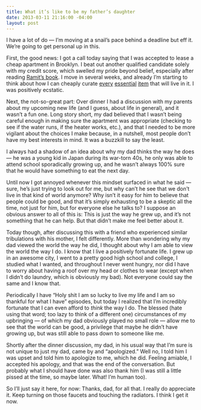 ```yaml
---
title: What it’s like to be my father’s daughter
date: 2013-03-11 21:16:00 -04:00
layout: post
---
```


I have a lot of do — I’m moving at a snail’s pace behind a deadline but eff it. We’re going to get personal up in this.

First, the good news: I got a call today saying that I was accepted to lease a cheap apartment in Brooklyn. I beat out another qualified candidate solely with my credit score, which swelled my pride beyond belief, especially after reading [Ramit’s book](http://www.amazon.com/gp/product/0761147489/ref=as_li_ss_tl?ie=UTF8&camp=1789&creative=390957&creativeASIN=0761147489&linkCode=as2&tag=yokois-20). I move in several weeks, and already I’m starting to think about how I can cheaply curate [every](http://www.ikea.com/us/en/catalog/products/80035920/) [essential](http://www.ikea.com/us/en/catalog/products/20171312/ama) [item](http://www.amazon.com/MIU-France-Stainless-Magnetic-20-Inch/dp/B0000DZDHB/ref=pd_sbs_k_1) that will live in it. I was positively ecstatic.

Next, the not-so-great part: Over dinner I had a discussion with my parents about my upcoming new life (and I guess, about life in general), and it wasn’t a fun one. Long story short, my dad believed that I wasn’t being careful enough in making sure the apartment was appropriate (checking to see if the water runs, if the heater works, etc.), and that I needed to be more vigilant about the choices I make because, in a nutshell, most people don’t have my best interests in mind. It was a buzzkill to say the least.

I always had a shadow of an idea about why my dad thinks the way he does — he was a young kid in Japan during its war-torn 40s, he only was able to attend school sporadically growing up, and he wasn’t always 100% sure that he would have something to eat the next day. 

Until now I got annoyed whenever this mindset surfaced in what he said — sure, he’s just trying to look out for me, but why can’t he see that we don’t live in that kind of world anymore? Why isn’t it easy for him to believe that people could be good, and that it’s simply exhausting to be a skeptic all the time, not just for him, but for everyone else he talks to? I suppose an obvious answer to all of this is: This is just the way he grew up, and it’s not something that he can help. But that didn’t make me feel better about it.

Today though, after discussing this with a friend who experienced similar tribulations with his mother, I felt differently. More than wondering why my dad viewed the world the way he did, I thought about why I am able to view the world the way I do. I know that I live a positively fortunate life. I grew up in an awesome city, I went to a pretty good high school and college, I studied what I wanted, and throughout I never went hungry, nor did I have to worry about having a roof over my head or clothes to wear (except when I didn’t do laundry, which is obviously my bad). Not everyone could say the same and I know that.

Periodically I have “Holy shit I am so lucky to live my life and I am so thankful for what I have” episodes, but today I realized that I’m incredibly fortunate that I can even afford to *think* the way I do. The blessed (hate using that word; too lazy to think of a different one) circumstances of my upbringing — of which my dad obviously played no small role — allow me to see that the world can be good, a privilege that maybe he didn’t have growing up, but was still able to pass down to someone like me.

Shortly after the dinner discussion, my dad, in his usual way that I’m sure is not unique to just my dad, came by and “apologized.” Well no, I told him I was upset and told him to apologize to me, which he did. Feeling amiable, I accepted his apology, and that was the end of the conversation. But probably what I should have done was also thank him (I was still a little pissed at the time, so maybe later. What! I’m human too). 

So I’ll just say it here, for now: Thanks, dad, for all that. I really do appreciate it. Keep turning on those faucets and touching the radiators. I think I get it now.
